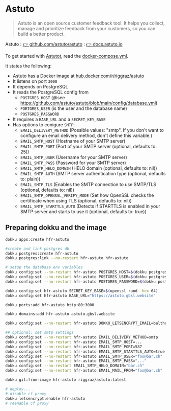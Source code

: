 # Astuto

> Astuto is an open source customer feedback tool. It helps you collect, manage and prioritize feedback from your customers, so you can build a better product.

Astuto
: [👉 github.com/astuto/astuto](https://github.com/astuto/astuto)
: [👉 docs.astuto.io](https://docs.astuto.io/)


To get started with [Astutot](https://github.com/astuto/astuto), read the
[docker-compose.yml](https://docs.astuto.io/deploy-docker).

It states the following:

- Astuto has a Docker image at [hub.docker.com/r/riggraz/astuto](https://hub.docker.com/r/riggraz/astuto/tags)
- It listens on port `3000`
- It depends on PostgreSQL
- It reads the PostgreSQL config from
  - `POSTGRES_HOST` (@see https://github.com/astuto/astuto/blob/main/config/database.yml)
  - `PORTGRES_USER` (is the user and the database name)
  - `POSTGRES_PASSWORD`
- It requires a `BASE_URL` and a `SECRET_KEY_BASE`
- Has options to conigure `SMTP`:
  - `EMAIL_DELIVERY_METHOD` (Possible values: "smtp". If you don't want to configure an email delivery method, don't define this variable.)
  - `EMAIL_SMTP_HOST` (Hostname of your SMTP server)
  - `EMAIL_SMTP_PORT` (Port of your SMTP server (optional, defaults to: 25))
  - `EMAIL_SMTP_USER` (Username for your SMTP server)
  - `EMAIL_SMTP_PASS` (Password for your SMTP server)
  - `EMAIL_SMTP_HELO_DOMAIN` (HELO domain (optional, defaults to: nil))
  - `EMAIL_SMTP_AUTH` (SMTP server authentication type (optional, defaults to: plain))
  - `EMAIL_SMTP_TLS` (Enables the SMTP connection to use SMTP/TLS (optional, defaults to: nil))
  - `EMAIL_SMTP_OPENSSL_VERIFY_MODE` (Set how OpenSSL checks the certificate when using TLS (optional, defaults to: nil))
  - `EMAIL_SMTP_STARTTLS_AUTO` (Detects if STARTTLS is enabled in your SMTP server and starts to use it (optional, defaults to: true))

## Preparing dokku and the image


```bash
dokku apps:create hfr-astuto

#create and link postgres db
dokku postgres:create hfr-astuto
dokku postgres:link --no-restart hfr-astuto hfr-astuto

# setup the database env variables
dokku config:set --no-restart hfr-astuto POSTGRES_HOST=$(dokku postgres:info hfr-astuto --dsn | cut -d '@' -f 2 | cut -d ':' -f 1)
dokku config:set --no-restart hfr-astuto POSTGRES_USER=$(dokku postgres:info hfr-astuto --dsn | cut -d '/' -f 3 | cut -d ':' -f 1)
dokku config:set --no-restart hfr-astuto POSTGRES_PASSWORD=$(dokku postgres:info hfr-astuto --dsn | cut -d ':' -f 3 | cut -d '@' -f 1)

dokku config:set hfr-astuto SECRET_KEY_BASE=$(openssl rand -hex 64)
dokku config:set hfr-astuto BASE_URL="https://astuto.gbsl.website"

dokku ports:add hfr-astuto http:80:3000

dokku domains:add hfr-astuto astuto.gbsl.website

dokku config:set --no-restart hfr-astuto DOKKU_LETSENCRYPT_EMAIL=balthasar.hofer@gbsl.ch

## optional: set smtp settings
dokku config:set --no-restart hfr-astuto EMAIL_DELIVERY_METHOD=smtp
dokku config:set --no-restart hfr-astuto EMAIL_SMTP_HOST=...
dokku config:set --no-restart hfr-astuto EMAIL_SMTP_PORT=587
dokku config:set --no-restart hfr-astuto EMAIL_SMTP_STARTTLS_AUTO=true
dokku config:set --no-restart hfr-astuto EMAIL_SMTP_USER="foo@bar.ch"
dokku config:set --no-restart hfr-astuto EMAIL_SMTP_PASS="..."
dokku config:set --no-restart EMAIL_SMTP_HELO_DOMAIN="bar.ch"
dokku config:set --no-restart hfr-astuto EMAIL_MAIL_FROM="foo@bar.ch"

dokku git:from-image hfr-astuto riggraz/astuto:latest

# deploy...
# disable cf proxy
dokku letsencrypt:enable hfr-astuto
# reenable cf proxy
```